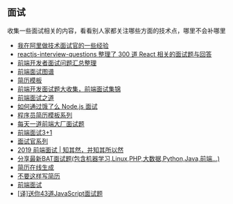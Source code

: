 ## 面试

收集一些面试相关的内容，看看别人家都关注哪些方面的技术点，哪里不会补哪里

* [我在阿里做技术面试官的一些经验](https://github.com/lihongxun945/myblog/issues/40)
* [reactjs-interview-questions 整理了 300 道 React 相关的面试题与回答](https://github.com/sudheerj/reactjs-interview-questions)
* [前端开发者面试问题汇总整理](https://github.com/h5bp/Front-end-Developer-Interview-Questions/)
* [前端面试图谱](https://yuchengkai.cn/docs/frontend/)
* [简历模板](http://elevenbeans.me/)
* [前端开发面试题大收集，前端面试集锦](https://github.com/paddingme/Front-end-Web-Development-Interview-Question)
* [前端面试之道](https://github.com/InterviewMap/CS-Interview-Knowledge-Map)
* [如何通过饿了么 Node.js 面试](https://github.com/ElemeFE/node-interview/tree/master/sections/zh-cn)
* [程序员简历模板系列](https://github.com/geekcompany/ResumeSample)
* [每天一道前端大厂面试题](https://github.com/Advanced-Frontend/Daily-Interview-Question)
* [前端面试3+1](https://github.com/haizlin/fe-interview)
* [面试官系列](https://juejin.im/post/5abb55ee6fb9a028e33b7e0a)
* [2019 前端面试 | 知其然，并知其所以然](https://juejin.im/post/5ce4171ff265da1bd04eb4f3)
* [分享最新BAT面试题(包含机器学习,Linux,PHP,大数据,Python,Java,前端...)](https://github.com/lengyue1024/BAT_interviews)
* [简历在线生成](https://zety.com/)
* [不要这样写简历](https://segmentfault.com/a/1190000019354245)
* [前端面试](https://segmentfault.com/a/1190000019348191)
* [[译]送你43道JavaScript面试题](https://segmentfault.com/a/1190000019496107)
